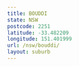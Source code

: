 ```yaml
---
title: BOUDDI
state: NSW
postcode: 2251
latitude: -33.482209
longitude: 151.401999
url: /nsw/bouddi/
layout: suburb
---
```

